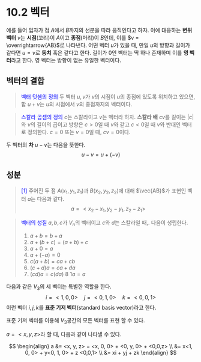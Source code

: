 # 10.2 벡터

예를 들어 입자가 점 $A$에서 $B$까지의 선분을 따라 움직인다고 하자. 이에 대응하는 **변위 벡터** $v$는 **시점**(꼬리)이 $A$이고 **종점**(머리)이 $B$인데, 이를 $v = \overrightarrow{AB}$로 나타낸다. 어떤 벡터 $u$가 있을 때, 만일 $u$의 방향과 길이가 같다면 $u = v$로 **동치** 혹은 같다고 한다. 길이가 0인 벡터는 딱 하나 존재하며 이를 **영 벡터**라고 한다. 영 벡터는 방향이 없는 유일한 벡터이다.

## 벡터의 결합

> <span style="color:blue"> 벡터 덧셈의 정의 </span>
> 두 벡터 $u, v$가 $v$의 시점이 $u$의 종점에 있도록 위치하고 있으면, 합 $u + v$는 $u$의 시점에서 $v$의 종점까지의 벡터이다.

> <span style="color:blue"> 스칼라 곱셈의 정의 </span>
> $c$는 스칼라이고 $v$는 벡터라 하자. **스칼라 배** $cv$를 길이는 $|c|$와 $v$의 길이의 곱이고 방향은 $c>0$일 때 $v$와 같고 $c < 0$일 때 $v$와 반대인 벡터로 정의한다. $c = 0$ 또는 $v = 0$일 때, $cv = 0$이다.

두 벡터의 **차** $u -v$는 다음을 뜻한다.
$$
u -v = u + (-v)
$$

## 성분

> <span style="color:blue"> [1] </span>
> 주어진 두 점 $A(x_1, y_1, z_1)$과 $B(x_2, y_2, z_2)$에 대해 $\vec{AB}$가 표현인 벡터 $a$는 다음과 같다.
> $$
a = <x_2 - x_1, y_2 - y_1, z_2 - z_1>
$$

> <span style="color:blue"> 벡터의 성질 </span>
> $a,b,c$가 $V_n$의 벡터이고 $c$와 $d$는 스칼라일 때,. 다음이 성립한다.
> 1. $a + b = b + a$
> 2. $a + (b + c) = (a + b) + c$
> 3. $a + 0 = a$
> 4. $a + (-a) = 0$
> 5. $c(a + b) = ca + cb$
> 6. $(c + d)a = ca + da$
> 7. $(cd)a = c(da)$
> 8  $1a = a$

다음과 같은 $V_3$의 세 벡터는 특별한 역할을 한다.
$$
i = <1, 0, 0> \quad j = <0, 1, 0> \quad k = <0,0,1>
$$
이런 벡터 $i, j, k$를 **표준 기저 벡터**(standard basis vector)라고 한다. 

표준 기저 벡터를 이용해 $V_3$공간의 모든 벡터를 표현 할 수 있다.

$a = <x, y, z>$라 할 때, 다음과 같이 나타낼 수 있다.

$$
\begin{align}
a &= <x, y, z> = <x, 0, 0> + <0, y, 0> + <0,0,z> \\
&= x<1, 0, 0> + y<0, 1, 0> + z <0,0,1> \\
&= xi + yj + zk
\end{align}
$$



